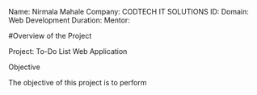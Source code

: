 Name: Nirmala Mahale
Company: CODTECH IT SOLUTIONS
ID:
Domain: Web Development
Duration:
Mentor:

#Overview of the Project

Project: To-Do List Web Application

Objective

The objective of this project is to perform
